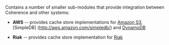 Contains a number of smaller sub-modules that provide integration between Coherence and other systems:

* **AWS** -- provides cache store implementations for [Amazon S3](http://aws.amazon.com/s3/), [SimpleDB]
  (http://aws.amazon.com/simpledb/) and [DynamoDB](http://aws.amazon.com/dynamodb/)

* **Riak** -- provides cache store implementation for [Riak](http://basho.com/)
